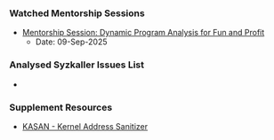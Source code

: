 ### Watched Mentorship Sessions
- [Mentorship Session: Dynamic Program Analysis for Fun and Profit](https://www.youtube.com/watch?v=ufcyOkgFZ2Q)
  - Date: 09-Sep-2025

### Analysed Syzkaller Issues List
- 

### Supplement Resources
- [KASAN - Kernel Address Sanitizer](https://naveenaidu.dev/kasan-kernel-address-sanitizer)
